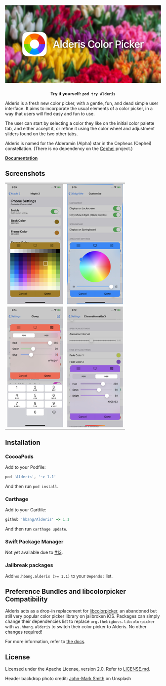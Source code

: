 # ![Alderis Color Picker](screenshots/logo.jpg)

**<center>Try it yourself: `pod try Alderis`</center>**

Alderis is a fresh new color picker, with a gentle, fun, and dead simple user interface. It aims to incorporate the usual elements of a color picker, in a way that users will find easy and fun to use.

The user can start by selecting a color they like on the initial color palette tab, and either accept it, or refine it using the color wheel and adjustment sliders found on the two other tabs.

Alderis is named for the Alderamin (Alpha) star in the Cepheus (Cephei) constellation. (There is no dependency on the [Cephei](https://hbang.github.io/libcephei/) project.)

**[Documentation](https://hbang.github.io/Alderis/)**

## Screenshots

<table align="center">
<tr>
<td><a href="screenshots/alderis-1.jpg"><img src="screenshots/alderis-1.jpg" width="180"></a></td>
<td><a href="screenshots/alderis-2.jpg"><img src="screenshots/alderis-2.jpg" width="180"></a></td>
</tr>
<tr>
<td><a href="screenshots/alderis-3.jpg"><img src="screenshots/alderis-3.jpg" width="180"></a></td>
<td><a href="screenshots/alderis-4.jpg"><img src="screenshots/alderis-4.jpg" width="180"></a></td>
</tr>
</table>

## Installation

### CocoaPods
Add to your Podfile:

```ruby
pod 'Alderis', '~> 1.1'
```

And then run `pod install`.

### Carthage
Add to your Cartfile:

```ruby
github 'hbang/Alderis' ~> 1.1
```

And then run `carthage update`.

### Swift Package Manager
Not yet available due to [#13](https://github.com/hbang/Alderis/issues/13).

### Jailbreak packages
Add `ws.hbang.alderis (>= 1.1)` to your `Depends:` list.

## Preference Bundles and libcolorpicker Compatibility
Alderis acts as a drop-in replacement for [libcolorpicker](https://github.com/atomikpanda/libcolorpicker), an abandoned but still very popular color picker library on jailbroken iOS. Packages can simply change their dependencies list to replace `org.thebigboss.libcolorpicker` with `ws.hbang.alderis` to switch their color picker to Alderis. No other changes required!

For more information, refer to [the docs](https://hbang.github.io/Alderis/preference-bundles.html).

## License
Licensed under the Apache License, version 2.0. Refer to [LICENSE.md](https://github.com/hbang/Alderis/blob/master/LICENSE.md).

Header backdrop photo credit: [John-Mark Smith](https://unsplash.com/@mrrrk_smith) on Unsplash
